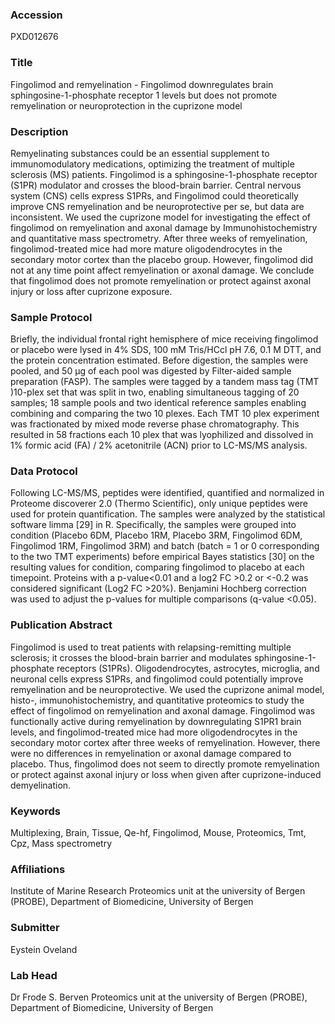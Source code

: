 ### Accession
PXD012676

### Title
Fingolimod and remyelination -  Fingolimod downregulates brain sphingosine-1-phosphate receptor 1 levels but does not promote remyelination or neuroprotection in the cuprizone model

### Description
Remyelinating substances could be an essential supplement to immunomodulatory medications, optimizing the treatment of multiple sclerosis (MS) patients. Fingolimod is a sphingosine-1-phosphate receptor (S1PR) modulator and crosses the blood-brain barrier. Central nervous system (CNS) cells express S1PRs, and Fingolimod could theoretically improve CNS remyelination and be neuroprotective per se, but data are inconsistent. We used the cuprizone model for investigating the effect of fingolimod on remyelination and axonal damage by Immunohistochemistry and quantitative mass spectrometry. After three weeks of remyelination, fingolimod-treated mice had more mature oligodendrocytes in the secondary motor cortex than the placebo group. However, fingolimod did not at any time point affect remyelination or axonal damage. We conclude that fingolimod does not promote remyelination or protect against axonal injury or loss after cuprizone exposure.

### Sample Protocol
Briefly, the individual frontal right hemisphere of mice receiving fingolimod or placebo were lysed in 4% SDS, 100 mM Tris/HCcl pH 7.6, 0.1 M DTT, and the protein concentration estimated. Before digestion, the samples were pooled, and 50 µg of each pool was digested by Filter-aided sample preparation (FASP). The samples were tagged by a tandem mass tag (TMT  )10-plex set that was split in two, enabling simultaneous tagging of 20 samples; 18 sample pools and two identical reference samples enabling combining and comparing the two 10 plexes. Each TMT 10 plex experiment was fractionated by mixed mode reverse phase chromatography. This resulted in 58 fractions each 10 plex that was lyophilized and dissolved in 1% formic acid (FA) / 2% acetonitrile (ACN) prior to LC-MS/MS analysis.

### Data Protocol
Following LC-MS/MS, peptides were identified, quantified and normalized in Proteome discoverer 2.0 (Thermo Scientific), only unique peptides were used for protein quantification. The samples were analyzed by the statistical software limma [29] in R. Specifically, the samples were grouped into condition (Placebo 6DM, Placebo 1RM, Placebo 3RM, Fingolimod 6DM, Fingolimod 1RM, Fingolimod 3RM) and batch (batch = 1 or 0 corresponding to the two TMT experiments) before empirical Bayes statistics [30] on the resulting values for condition, comparing fingolimod to placebo at each timepoint. Proteins with a p-value<0.01 and a log2 FC >0.2 or <-0.2 was considered significant (Log2 FC >20%). Benjamini Hochberg correction was used to adjust the p-values for multiple comparisons (q-value <0.05).

### Publication Abstract
Fingolimod is used to treat patients with relapsing-remitting multiple sclerosis; it crosses the blood-brain barrier and modulates sphingosine-1-phosphate receptors (S1PRs). Oligodendrocytes, astrocytes, microglia, and neuronal cells express S1PRs, and fingolimod could potentially improve remyelination and be neuroprotective. We used the cuprizone animal model, histo-, immunohistochemistry, and quantitative proteomics to study the effect of fingolimod on remyelination and axonal damage. Fingolimod was functionally active during remyelination by downregulating S1PR1 brain levels, and fingolimod-treated mice had more oligodendrocytes in the secondary motor cortex after three weeks of remyelination. However, there were no differences in remyelination or axonal damage compared to placebo. Thus, fingolimod does not seem to directly promote remyelination or protect against axonal injury or loss when given after cuprizone-induced demyelination.

### Keywords
Multiplexing, Brain, Tissue, Qe-hf, Fingolimod, Mouse, Proteomics, Tmt, Cpz, Mass spectrometry

### Affiliations
Institute of Marine Research
Proteomics unit at the university of Bergen (PROBE), Department of Biomedicine, University of Bergen

### Submitter
Eystein Oveland

### Lab Head
Dr Frode S. Berven
Proteomics unit at the university of Bergen (PROBE), Department of Biomedicine, University of Bergen


